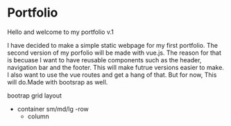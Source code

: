 # Portfolio

Hello and welcome to my portfolio v.1

I have decided to make a simple static webpage for my first portfolio. The second version of my porfolio will be made with vue.js. The reason for that is becuase I want to have reusable components such as the header, navigation bar and the footer. This will make futrue versions easier to make. I also want to use the vue routes and get a hang of that. But for now, This will do.Made with bootsrap as well.

bootrap grid layout 

- container sm/md/lg
  -row
    - column 
